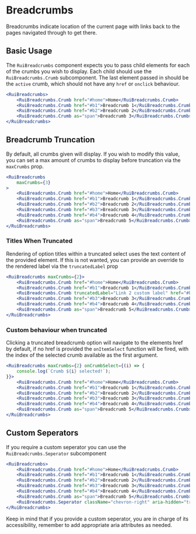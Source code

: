 # Breadcrumbs

Breadcrumbs indicate location of the current page with links back to the pages navigated through to get there. 

## Basic Usage
The `RuiBreadcrumbs` component expects you to pass child elements for each of the crumbs you wish to display. 
Each child should use the `RuiBreadcrumbs.Crumb` subcomponent. The last element passed in should be the `active` crumb, which should not have any `href` or `onclick` behaviour. 

```jsx
<RuiBreadcrumbs>
	<RuiBreadcrumbs.Crumb href="#home">Home</RuiBreadcrumbs.Crumb>
	<RuiBreadcrumbs.Crumb href="#b1">Breadcrumb 1</RuiBreadcrumbs.Crumb>
	<RuiBreadcrumbs.Crumb href="#b2">Breadcrumb 2</RuiBreadcrumbs.Crumb>
	<RuiBreadcrumbs.Crumb as="span">Breadcrumb 3</RuiBreadcrumbs.Crumb>
</RuiBreadcrumbs> 
```

## Breadcrumb Truncation
By default, all crumbs given will display. If you wish to modify this value, you can set a max amount of crumbs to display before truncation via the `maxCrumbs` prop. 

```jsx
<RuiBreadcrumbs
	maxCrumbs={3}
>
    <RuiBreadcrumbs.Crumb href="#home">Home</RuiBreadcrumbs.Crumb>
	<RuiBreadcrumbs.Crumb href="#b1">Breadcrumb 1</RuiBreadcrumbs.Crumb>
    <RuiBreadcrumbs.Crumb href="#b2">Breadcrumb 2</RuiBreadcrumbs.Crumb>
    <RuiBreadcrumbs.Crumb href="#b3">Breadcrumb 3</RuiBreadcrumbs.Crumb>
    <RuiBreadcrumbs.Crumb href="#b4">Breadcrumb 4</RuiBreadcrumbs.Crumb>
	<RuiBreadcrumbs.Crumb as="span">Breadcrumb 5</RuiBreadcrumbs.Crumb>
</RuiBreadcrumbs>
```

### Titles When Truncated
Rendering of option titles within a truncated select
uses the text content of the provided element. If this is
not wanted, you can provide an override to the 
rendered label via the `truncatedLabel` prop

```jsx
<RuiBreadcrumbs maxCrumbs={2}>
	<RuiBreadcrumbs.Crumb href="#home">Home</RuiBreadcrumbs.Crumb>
	<RuiBreadcrumbs.Crumb href="#b1">Breadcrumb 1</RuiBreadcrumbs.Crumb>
    <RuiBreadcrumbs.Crumb truncatedLabel="Link 2 custom label" href="#b2">Breadcrumb 2</RuiBreadcrumbs.Crumb>
    <RuiBreadcrumbs.Crumb href="#b3">Breadcrumb 3</RuiBreadcrumbs.Crumb>
    <RuiBreadcrumbs.Crumb href="#b4">Breadcrumb 4</RuiBreadcrumbs.Crumb>
	<RuiBreadcrumbs.Crumb as="span">Breadcrumb 5</RuiBreadcrumbs.Crumb>
</RuiBreadcrumbs>
```

### Custom behaviour when truncated
Clicking a truncated breadcrumb option will navigate to the elements href by default, if no href is provided the `onItemSelect` function will be fired, with the index of the selected crumb available as the first argument.

```jsx
<RuiBreadcrumbs maxCrumbs={2} onCrumbSelect={(i) => {
    console.log(`Crumb ${i} selected!`);
}}>
	<RuiBreadcrumbs.Crumb href="#home">Home</RuiBreadcrumbs.Crumb>
	<RuiBreadcrumbs.Crumb href="#b1">Breadcrumb 1</RuiBreadcrumbs.Crumb>
    <RuiBreadcrumbs.Crumb href="#b2">Breadcrumb 2</RuiBreadcrumbs.Crumb>
    <RuiBreadcrumbs.Crumb href="#b3">Breadcrumb 3</RuiBreadcrumbs.Crumb>
    <RuiBreadcrumbs.Crumb href="#b4">Breadcrumb 4</RuiBreadcrumbs.Crumb>
	<RuiBreadcrumbs.Crumb as="span">Breadcrumb 5</RuiBreadcrumbs.Crumb>
</RuiBreadcrumbs>
```

## Custom Seperators
If you require a custom seperator you can use the ```RuiBreadcrumbs.Seperator``` subcomponent
```jsx
<RuiBreadcrumbs>
	<RuiBreadcrumbs.Crumb href="#home">Home</RuiBreadcrumbs.Crumb>
	<RuiBreadcrumbs.Crumb href="#b1">Breadcrumb 1</RuiBreadcrumbs.Crumb>
    <RuiBreadcrumbs.Crumb href="#b2">Breadcrumb 2</RuiBreadcrumbs.Crumb>
    <RuiBreadcrumbs.Crumb href="#b3">Breadcrumb 3</RuiBreadcrumbs.Crumb>
    <RuiBreadcrumbs.Crumb href="#b4">Breadcrumb 4</RuiBreadcrumbs.Crumb>
	<RuiBreadcrumbs.Crumb as="span">Breadcrumb 5</RuiBreadcrumbs.Crumb>
	<RuiBreadcrumbs.Seperator className="chevron-right" aria-hidden="true" as="span"></RuiBreadcrumbs.Seperator>
</RuiBreadcrumbs> 
```

Keep in mind that if you provide a custom seperator, you are in charge of its accessibility, remember to add appropriate aria attributes as needed.